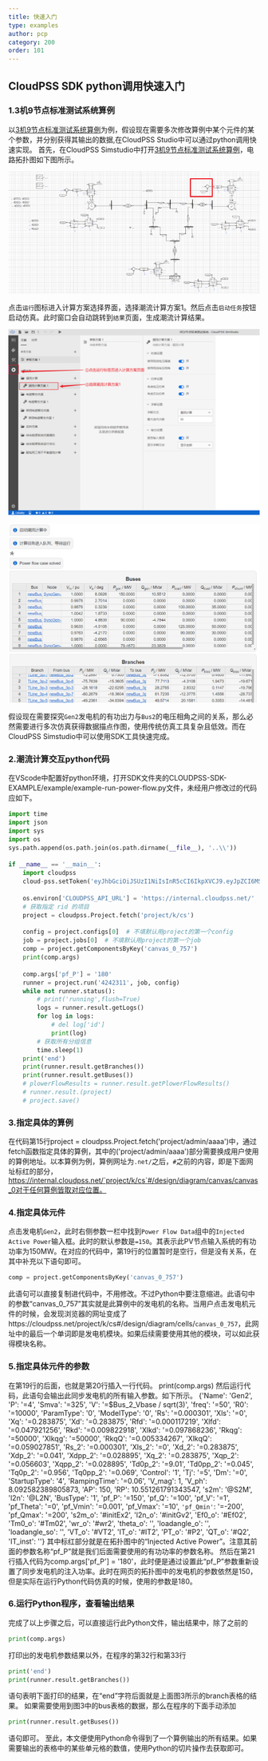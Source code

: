 ```yaml
---
title: 快速入门
type: examples
author: pcp
category: 200
order: 101
---
```


## CloudPSS SDK python调用快速入门

### 1.3机9节点标准测试系统算例

以[3机9节点标准测试系统算例](https://internal.cloudpss.net/project/k/cs#/design/diagram/canvas/canvas_0)为例，假设现在需要多次修改算例中某个元件的某个参数，并分别获得其输出的数据,在CloudPSS Studio中可以通过python调用快速实现。
首先，在CloudPSS Simstudio中打开[3机9节点标准测试系统算例](https://internal.cloudpss.net/project/k/cs#/design/diagram/canvas/canvas_0)，电路拓扑图如下图所示。

![3机9节点标准测试系统算例](./1.png "3机9节点标准测试系统算例")

点击`运行`图标进入计算方案选择界面，选择潮流计算方案1。然后点击`启动任务`按钮启动仿真。此时窗口会自动跳转到`结果`页面，生成潮流计算结果。

![潮流计算方案选择](./2.png "潮流计算方案选择")

![潮流计算结果页面](./3.png "潮流计算结果页面")

假设现在需要探究`Gen2`发电机的有功出力与`Bus2`的电压相角之间的关系，那么必然需要进行多次仿真获得数据描点作图，使用传统仿真工具复杂且低效。而在CloudPSS Simstudio中可以使用SDK工具快速完成。

### 2.潮流计算交互python代码
在VScode中配置好python环境，打开SDK文件夹的CLOUDPSS-SDK-EXAMPLE/example/example-run-power-flow.py文件，未经用户修改过的代码应如下。
```python
import time
import json
import sys
import os
sys.path.append(os.path.join(os.path.dirname(__file__), '..\\'))

if __name__ == '__main__':
    import cloudpss
    cloud-pss.setToken('eyJhbGciOiJSUzI1NiIsInR5cCI6IkpXVCJ9.eyJpZCI6MSwidXNlcm5hbWUiOiJhZG1pbiIsInNjb3BlcyI6WyJ1bmtub3duIl0sInR5cGUiOiJTREsiLCJleHAiOjE2NTg1NjgzNDYsImlhdCI6MTYyNjk0MTQ1MX0.hDRBisqpd2bXzg5HZVoTVnxw2GmOAihY5HHALNpFs_gcLCL45Xt8rYKrCUq3CZKq-iM-mYfQvPgWIn2B_QCmUezHtUuRQw_nmBBLb5NMpIAiFJJiBFDGjBvzwBAINCbBFnr8zDxUvwHZMoAb3ed9VNJDqI_CTzB8Q3udTb10-TXs')

    os.environ['CLOUDPSS_API_URL'] = 'https://internal.cloudpss.net/'
    # 获取指定 rid 的项目
    project = cloudpss.Project.fetch('project/k/cs')

    config = project.configs[0]  # 不填默认用project的第一个config
    job = project.jobs[0]  # 不填默认用project的第一个job
    comp = project.getComponentsByKey('canvas_0_757')
    print(comp.args)
    
    comp.args['pf_P'] = '180'
    runner = project.run('4242311', job, config)
    while not runner.status():
        # print('running',flush=True)
        logs = runner.result.getLogs()
        for log in logs:
            # del log['id']
            print(log)
        # 获取所有分组信息
        time.sleep(1)
    print('end')
    print(runner.result.getBranches())
    print(runner.result.getBuses())
    # plowerFlowResults = runner.result.getPlowerFlowResults()
    # runner.result.(project)
    # project.save()
```
### 3.指定具体的算例

在代码第15行project = cloudpss.Project.fetch('project/admin/aaaa')中，通过fetch函数指定具体的算例，其中的('project/admin/aaaa')部分需要换成用户使用的算例地址。以本算例为例，算例网址为`.net/`之后，`#`之前的内容，即是下面网址标红的部分，https://internal.cloudpss.net/`project/k/cs`#/design/diagram/canvas/canvas_0对于任何算例皆取对应位置。

### 4.指定具体元件

点击发电机`Gen2`，此时右侧参数一栏中找到`Power Flow Data`组中的`Injected Active Power`输入框。此时的默认参数是`=150`。其表示此PV节点输入系统的有功功率为150MW。在对应的代码中，第19行的位置暂时是空行，但是没有关系，在其中补充以下语句即可。
```python
comp = project.getComponentsByKey('canvas_0_757')
```
此语句可以直接复制进代码中，不用修改。不过Python中要注意缩进。此语句中的参数“canvas_0_757”其实就是此算例中的发电机的名称。当用户点击发电机元件的时候，会发现浏览器的网址变成了https://cloudpss.net/project/k/cs#/design/diagram/cells/`canvas_0_757`，此网址中的最后一个单词即是发电机模块。如果后续需要使用其他的模块，可以如此获得模块名称。

### 5.指定具体元件的参数
在第19行的后面，也就是第20行插入一行代码。
print(comp.args)
然后运行代码，此语句会输出此同步发电机的所有输入参数。如下所示。
{'Name': 'Gen2', 'P': '=4', 'Smva': '=325', 'V': '=$Bus_2_Vbase / sqrt(3)', 'freq': '=50', 'R0': '=10000', 'ParamType': '0', 'ModelType': '0', 'Rs': '=0.000301', 'Xls': '=0', 'Xq': '=0.283875', 'Xd': '=0.283875', 'Rfd': '=0.000117219', 'Xlfd': '=0.047921256', 'Rkd': '=0.009822918', 'Xlkd': '=0.097868236', 'Rkqg': '=50000', 'Xlkqg': '=50000', 'RkqQ': '=0.005334267', 'XlkqQ': '=0.059027851', 'Rs_2': '=0.000301', 'Xls_2': '=0', 'Xd_2': '=0.283875', 'Xdp_2': '=0.041', 'Xdpp_2': '=0.028895', 'Xq_2': '=0.283875', 'Xqp_2': '=0.056603', 'Xqpp_2': '=0.028895', 'Td0p_2': '=9.01', 'Td0pp_2': '=0.045', 'Tq0p_2': '=0.956', 'Tq0pp_2': '=0.069', 'Control': '1', 'Tj': '=5', 'Dm': '=0', 'StartupType': '4', 'RampingTime': '=0.06', 'V_mag': 1, 'V_ph': 8.092582389805873, 'AP': 150, 'RP': 10.551261791343547, 's2m': '@S2M', 'l2n': '@L2N', 'BusType': '1', 'pf_P': '=150', 'pf_Q': '=100', 'pf_V': '=1', 'pf_Theta': '=0', 'pf_Vmin': '=0.001', 'pf_Vmax': '=10', `'pf_Qmin'`: '=-200', 'pf_Qmax': '=200', 's2m_o': '#initEx2', 'l2n_o': '#initGv2', 'Ef0_o': '#Ef02', 'Tm0_o': '#Tm02', 'wr_o': '#wr2', 'theta_o': '', 'loadangle_o': '', 'loadangle_so': '', 'VT_o': '#VT2', 'IT_o': '#IT2', 'PT_o': '#P2', 'QT_o': '#Q2', 'IT_inst': ''}
其中标红部分就是在拓扑图中的“Injected Active Power”。注意其前面的参数名称“pf_P”就是我们后面需要使用的有功功率的参数名称。
然后在第21行插入代码为comp.args['pf_P'] = '180'，此时便是通过设置此“pf_P”参数重新设置了同步发电机的注入功率。此时在网页的拓扑图中的发电机的参数依然是150，但是实际在运行Python代码仿真的时候，使用的参数是180。

### 6.运行Python程序，查看输出结果
完成了以上步骤之后，可以直接运行此Python文件，输出结果中，除了之前的
```python
print(comp.args)
```
打印出的发电机参数结果以外，在程序的第32行和第33行
```python
print('end')
print(runner.result.getBranches())
```
语句表明下面打印的结果，在“end”字符后面就是上面图3所示的branch表格的结果。
如果需要使用到图3中的bus表格的数据，那么在程序的下面手动添加
```python
print(runner.result.getBuses())
```
语句即可。
至此，本文便使用Python命令得到了一个算例输出的所有结果。如果需要输出的表格中的某些单元格的数值，使用Python的切片操作去获取即可。
